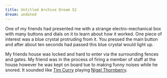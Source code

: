 ```yaml
---
title: Untitled Archive Dream 52
dream: undated
---
```


One of my friends <!-- JH --> had presented me with a strange electro-mechanical box with many buttons and dials on it to learn about how it worked. One piece of interest was a blue crystal protruding from it. You pressed the main button and after about ten seconds had passed this blue crystal would light up.

My friends house was locked and hard to enter via the surrounding fences and gates. My friend was in the process of firing a member of staff at the house however he was kept on board tue to making funny noises while he snored. It sounded like <a href="https://en.wikipedia.org/wiki/Tim_Curry">Tim Curry</a> playing <a href="https://en.wikipedia.org/wiki/The_Wild_Thornberrys#Characters">Nigel Thornberry</a>.
